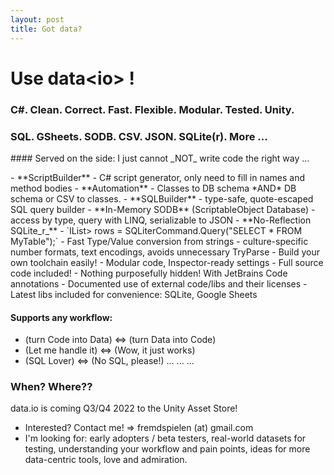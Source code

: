```yaml
---
layout: post
title: Got data?
---
```


# Use data&lt;io&gt; !

### C#. Clean. Correct. Fast. Flexible. Modular. Tested. Unity.
### SQL. GSheets. SODB. CSV. JSON. SQLite(r). More ...

<p/>
#### Served on the side:
I just cannot _NOT_ write code the right way ...
<p/>
- **ScriptBuilder**
  - C# script generator, only need to fill in names and method bodies
- **Automation**
  - Classes to DB schema *AND* DB schema or CSV to classes.
- **SQLBuilder**
  - type-safe, quote-escaped SQL query builder
- **In-Memory SODB** (ScriptableObject Database)
  - access by type, query with LINQ, serializable to JSON
- **No-Reflection SQLite_r_**
  - `IList<IList<object>> rows = SQLiterCommand.Query("SELECT * FROM MyTable");`
- Fast Type/Value conversion from strings
  - culture-specific number formats, text encodings, avoids unnecessary TryParse
- Build your own toolchain easily!
  - Modular code, Inspector-ready settings
- Full source code included!
  - Nothing purposefully hidden! With JetBrains Code annotations
- Documented use of external code/libs and their licenses
  - Latest libs included for convenience: SQLite, Google Sheets

#### Supports any workflow: 
- (turn Code into Data) <=> (turn Data into Code)
- (Let me handle it) <=> (Wow, it just works)
- (SQL Lover) <=> (No SQL, please!)
  ...  ...  ...

### When? Where??

data.io is coming Q3/Q4 2022 to the Unity Asset Store!

- Interested? Contact me! => fremdspielen (at) gmail.com
- I'm looking for: early adopters / beta testers, real-world datasets for testing, understanding your workflow and pain points, ideas for more data-centric tools, love and admiration.
